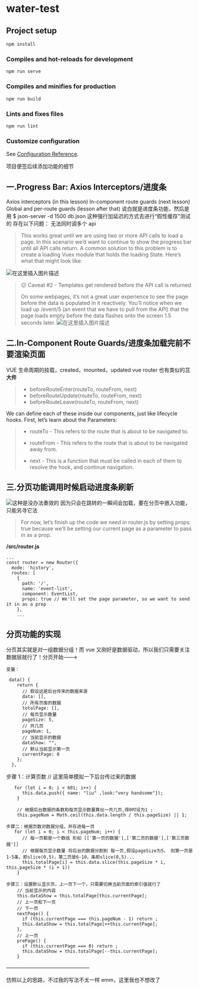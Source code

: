 # water-test

## Project setup

```
npm install
```

### Compiles and hot-reloads for development

```
npm run serve
```

### Compiles and minifies for production

```
npm run build
```

### Lints and fixes files

```
npm run lint
```

### Customize configuration

See [Configuration Reference](https://cli.vuejs.org/config/).

项目便签后续添加功能的细节

## 一.Progress Bar: Axios Interceptors/进度条

Axios interceptors (in this lesson)
In-component route guards (next lesson)
Global and per-route guards (lesson after that)
说白就是进度条功能，然后是用
\$ json-server -d 1500 db.json
这种强行加延迟的方式去进行“假性缓存”测试的
存在以下问题：
无法同时调多个 api

> This works great until we are using two or more API calls to load a
> page. In this scenario we’d want to continue to show the progress bar
> until all API calls return. A common solution to this problem is to
> create a loading Vuex module that holds the loading State. Here’s what
> that might look like:

![在这里插入图片描述](https://img-blog.csdnimg.cn/20200625163545415.png?x-oss-process=image/watermark,type_ZmFuZ3poZW5naGVpdGk,shadow_10,text_aHR0cHM6Ly9ibG9nLmNzZG4ubmV0L3N6dXdhdGVyYnJvdGhlcg==,size_16,color_FFFFFF,t_70)

> 😕 Caveat #2 - Templates get rendered before the API call is returned
>
> On some webpages, it’s not a great user experience to see the page
> before the data is populated in it reactively. You’ll notice when we
> load up /event/5 (an event that we have to pull from the API) that the
> page loads empty before the data flashes onto the screen 1.5 seconds
> later.
> ![在这里插入图片描述](https://img-blog.csdnimg.cn/20200625163724500.png?x-oss-process=image/watermark,type_ZmFuZ3poZW5naGVpdGk,shadow_10,text_aHR0cHM6Ly9ibG9nLmNzZG4ubmV0L3N6dXdhdGVyYnJvdGhlcg==,size_16,color_FFFFFF,t_70)

## 二.In-Component Route Guards/进度条加载完前不要渲染页面

VUE 生命周期的挂载，created，mounted，updated
vue router 也有类似的**三大件**

> - beforeRouteEnter(routeTo, routeFrom, next)
> - beforeRouteUpdate(routeTo, routeFrom, next)
> - beforeRouteLeave(routeTo, routeFrom, next)

We can define each of these inside our components, just like lifecycle hooks. First, let’s learn about the Parameters:

> - routeTo - This refers to the route that is about to be navigated to.
> - routeFrom - This refers to the route that is about to be navigated away from.
>
> - next - This is a function that must be called in each of them to resolve the hook, and continue navigation.

## 三.分页功能调用时候启动进度条刷新

![这种是没办法奏效的](https://img-blog.csdnimg.cn/20200626144645978.png?x-oss-process=image/watermark,type_ZmFuZ3poZW5naGVpdGk,shadow_10,text_aHR0cHM6Ly9ibG9nLmNzZG4ubmV0L3N6dXdhdGVyYnJvdGhlcg==,size_16,color_FFFFFF,t_70)
因为只会在跳转的一瞬间会加载，要在分页中嵌入功能，只能另寻它法

> For now, let’s finish up the code we need in router.js by setting
> props: true because we’ll be setting our current page as a parameter
> to pass in as a prop.

**/src/router.js**

    ...
    const router = new Router({
      mode: 'history',
      routes: [
        {
          path: '/',
          name: 'event-list',
          component: EventList,
          props: true // We'll set the page parameter, so we want to send it in as a prop
        },
        ...

## 分页功能的实现

分页其实就是对一组数据分组！而 vue 又刚好是数据驱动，所以我们只需要关注数据层就行了！分页开始--->

```
变量：

 data() {
    return {
      // 假设这是后台传来的数据来源
      data: [],
      // 所有页面的数据
      totalPage: [],
      // 每页显示数量
      pageSize: 5,
      // 共几页
      pageNum: 1,
      // 当前显示的数据
      dataShow: "",
      // 默认当前显示第一页
      currentPage: 0
    };
  },
```

步骤 1：计算页数
// 这里简单模拟一下后台传过来的数据

```
   for (let i = 0; i < 601; i++) {
      this.data.push({ name: "liu" ,look:"very handsome"});
    }

    // 根据后台数据的条数和每页显示数量算出一共几页,得0时设为1 ;
    this.pageNum = Math.ceil(this.data.length / this.pageSize) || 1;
```

```
步骤二：根据页数对数据分组，并存进每一页
   for (let i = 0; i < this.pageNum; i++) {
      // 每一页都是一个数组 形如 [['第一页的数据'],['第二页的数据'],['第三页数据']]
      // 根据每页显示数量 将后台的数据分割到 每一页,假设pageSize为5， 则第一页是1-5条，即slice(0,5)，第二页是6-10，条即slice(0,5)...
      this.totalPage[i] = this.data.slice(this.pageSize * i, this.pageSize * (i + 1))
    }
```

```
步骤三：设置默认显示页，上一页下一个，只需要切换当前页面的索引值就行了
    // 当前显示的内容
    this.dataShow = this.totalPage[this.currentPage];
    // 上一页和下一页
    // 下一页
    nextPage() {
      if (this.currentPage === this.pageNum - 1) return ;
      this.dataShow = this.totalPage[++this.currentPage];
    },
    // 上一页
    prePage() {
      if (this.currentPage === 0) return ;
      this.dataShow = this.totalPage[--this.currentPage];
    }
```

————————————————

仿照以上的思路，不过我的写法不太一样 emm，这里我也不想改了
